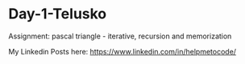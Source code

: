 # Day-1-Telusko
Assignment: pascal triangle - iterative, recursion and memorization


My Linkedin Posts here: https://www.linkedin.com/in/helpmetocode/
